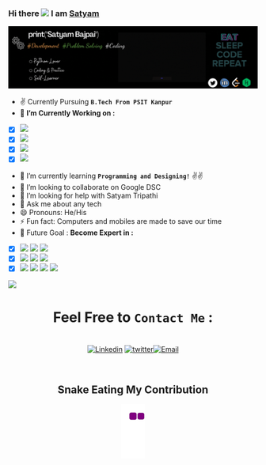 <h3>Hi there <img src="https://raw.githubusercontent.com/MartinHeinz/MartinHeinz/master/wave.gif" width=30px> I am <a href="https://bio.link/satyam007">Satyam</a></h3>
<img src="https://github.com/Satyam-bajpai007/Satyam-bajpai007/blob/main/VIG/Banner%20(1).gif" >

- ✌️ Currently Pursuing **`B.Tech From PSIT Kanpur`**
- 🔭 **I’m Currently Working on :**
- [x] ![](https://img.shields.io/badge/Python-%7C-0%2C%2022%2C%20100)  
- [x] ![](https://img.shields.io/badge/Web_Developing-%7C-orange)
- [x] ![](https://img.shields.io/badge/Video_Editing-%7C-blue)
- [x] ![](https://img.shields.io/badge/Data_Structure-%7C-yellow)
- 🌱 I’m currently learning **`Programming and Designing!`** ✌️✌️
- 👯 I’m looking to collaborate on Google DSC
- 🤔 I’m looking for help with Satyam Tripathi
- 💬 Ask me about any tech 
- 😄 Pronouns: He/His
- ⚡ Fun fact: Computers and mobiles are made to save our time 
- 🎯 Future Goal : **Become Expert in :** 
- [x] ![](https://img.shields.io/badge/Python-%7C-0%2C%2022%2C%20100) ![](https://img.shields.io/badge/Python_Django-%7C-blue) ![](https://img.shields.io/badge/Android_Developer-%7C-brown)
- [x] ![](https://img.shields.io/badge/Machine_Learning-%7C-violet) ![](https://img.shields.io/badge/App_Development-%7C-indigo) ![](https://img.shields.io/badge/Ethical_Hacking-%7C-yellow) 
- [x] ![](https://img.shields.io/badge/DS&Algo-%7C-pink) ![](https://img.shields.io/badge/Dart-%7C-blue) ![](https://img.shields.io/badge/Flutter-%7C-yellow) ![](https://img.shields.io/badge/Rive-%7C-pink)<br/>
<img src ="https://github-readme-stats.vercel.app/api?username=Satyam-bajpai007&&show_icons=true&title_color=ffffff&icon_color=bb2acf&text_color=daf7dc&bg_color=D4AF37">

### <h1 align="center">Feel Free to **`Contact Me`** : <h1/>
 <body>
    <div class="img1">
     <p align='center'>
 <a href="https://www.linkedin.com/in/satyam-bajpai-885a731a9/" target="_blank"><img src="https://icons.iconarchive.com/icons/martz90/circle/64/linkedin-icon.png" alt="Linkedin"></a> <a href="https://twitter.com/SatyamB95964122" target="_blank"><img src="https://icons.iconarchive.com/icons/ampeross/smooth/64/Twitter-icon.png" alt="twitter"></a><a href="mailto:satyamjarvis007@gmail.com" target="_blank"><img src="https://icons.iconarchive.com/icons/sinisa91g/supernova/64/GMail-icon.png" alt="Email"></a>
  <p/>
</div>
</body>
<br/>
 <div align=center>
  <h2>Snake Eating My Contribution</h2>
  <img src=https://github.com/Satyam-bajpai007/Satyam-bajpai007/blob/output/github-contribution-grid-snake.gif>
 </div>
 
